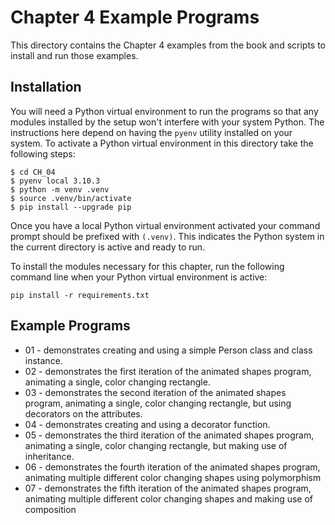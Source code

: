 # Chapter 4 Example Programs

This directory contains the Chapter 4 examples from the book and scripts to install and run those examples.

## Installation

You will need a Python virtual environment to run the programs so that any modules installed by the setup won't interfere with your system Python. The instructions here depend on having the `pyenv` utility installed on your system. To activate a Python virtual environment in this directory take the following steps:

```console
$ cd CH_04
$ pyenv local 3.10.3
$ python -m venv .venv
$ source .venv/bin/activate
$ pip install --upgrade pip
```

Once you have a local Python virtual environment activated your command prompt should be prefixed with `(.venv)`. This indicates the Python system in the current directory is active and ready to run.

To install the modules necessary for this chapter, run the following command line when your Python virtual environment is active:

```
pip install -r requirements.txt
```

## Example Programs

- 01 - demonstrates creating and using a simple Person class and class instance.
- 02 - demonstrates the first iteration of the animated shapes program, animating a single, color changing rectangle.
- 03 - demonstrates the second iteration of the animated shapes program, animating a single, color changing rectangle, but using decorators on the attributes.
- 04 - demonstrates creating and using a decorator function.
- 05 - demonstrates the third iteration of the animated shapes program, animating a single, color changing rectangle, but making use of inheritance.
- 06 - demonstrates the fourth iteration of the animated shapes program, animating multiple different color changing shapes using polymorphism
- 07 - demonstrates the fifth iteration of the animated shapes program, animating multiple different color changing shapes and making use of composition
